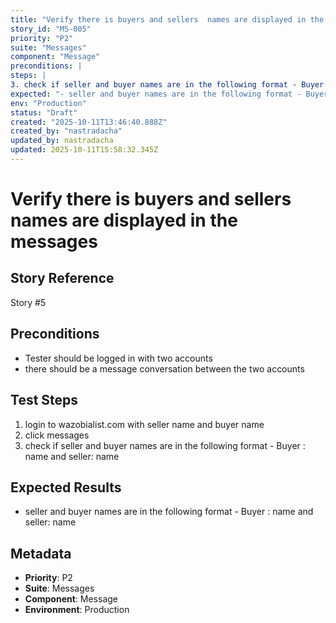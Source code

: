 ```yaml
---
title: "Verify there is buyers and sellers  names are displayed in the messages"
story_id: "MS-005"
priority: "P2"
suite: "Messages"
component: "Message"
preconditions: |
steps: |
3. check if seller and buyer names are in the following format - Buyer: name and seller: name
expected: "- seller and buyer names are in the following format - Buyer : name and seller: name"
env: "Production"
status: "Draft"
created: "2025-10-11T13:46:40.888Z"
created_by: "nastradacha"
updated_by: nastradacha
updated: 2025-10-11T15:58:32.345Z
---
```


# Verify there is buyers and sellers  names are displayed in the messages

## Story Reference
Story #5

## Preconditions
- Tester should be logged in with two accounts
- there should be a message conversation between the two accounts




## Test Steps
1. login to wazobialist.com with seller name and buyer name
2. click messages
3. check if seller and buyer names are in the following format - Buyer : name and seller: name

## Expected Results
- seller and buyer names are in the following format - Buyer : name and seller: name

## Metadata
- **Priority**: P2
- **Suite**: Messages
- **Component**: Message
- **Environment**: Production
